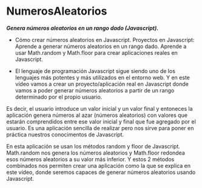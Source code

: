 # NumerosAleatorios
**_Genera números aleatorios en un rango dado (Javascript)._**

- Cómo crear números aleatorios en Javascript. Proyectos en Javascript: Aprende a generar números aleatorios en un rango dado. Aprende a usar Math.random y Math.floor para crear aplicaciones reales en Javascript.

- El lenguaje de programación Javascript sigue siendo uno de los lenguajes más potentes y más utilizados en el entorno web. Y en este vídeo vamos a crear un proyecto/aplicación real en Javascript donde vamos a poder generar números aleatorios a partir de un rango determinado por el propio usuario. 

Es decir, el usuario introduce un valor inicial y un valor final y entoneces la aplicación genera números al azar (números aleatorios) con valores que estarán comprendidos entre ese valor inicial y final que fue agregado por el usuario. Es una aplicación sencilla de realizar pero nos sirve para poner en práctica nuestros conocimentos de Javascript.

En esta aplicación se usan los métodos random y floor de Javascript. Math.random nos genera los números aleatorios y Math.floor redondea esos números aleatorios a su valor más inferior. Y estos 2 métodos combinados nos permiten crear una aplicación como la que se explica en este vídeo, donde seremos capaces de generar números aleatorios usando Javascript.
